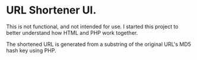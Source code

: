 # URL Shortener UI.
This is not functional, and not intended for use. 
I started this project to better understand how HTML and PHP work together. 

The shortened URL is generated from a substring of the original URL's MD5 hash key using PHP. 




